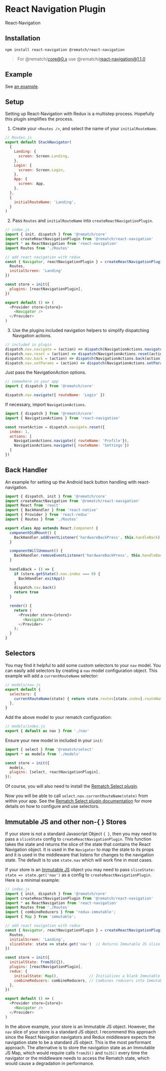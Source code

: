 # React Navigation Plugin

React-Navigation

## Installation

```
npm install react-navigation @rematch/react-navigation
```
> For @rematch/core@0.x use @rematch/react-navigation@1.1.0

## Example

See [an example](./examples/demo).

## Setup

Setting up React-Navigation with Redux is a multistep process. Hopefully this plugin simplifies the process.

1. Create your `<Routes />`, and select the name of your `initialRouteName`.

```js
// Routes.js
export default StackNavigator(
  {
    Landing: {
      screen: Screen.Landing,
    },
    Login: {
      screen: Screen.Login,
    },
    App: {
      screen: App,
    },
  },
  {
    initialRouteName: 'Landing',
  }
)

```

2. Pass `Routes` and `initialRouteName` into `createReactNavigationPlugin`. 

```js
// index.js
import { init, dispatch } from '@rematch/core'
import createReactNavigationPlugin from '@rematch/react-navigation'
import * as ReactNavigation from 'react-navigation'
import Routes from './Routes'

// add react navigation with redux
const { Navigator, reactNavigationPlugin } = createReactNavigationPlugin({
  Routes,
  initialScreen: 'Landing'
})

const store = init({
  plugins: [reactNavigationPlugin],
})

export default () => (
  <Provider store={store}>
    <Navigator />
  </Provider>
)
```

3. Use the plugins included navigation helpers to simplify dispatching Navigation actions.

```js
// included in plugin
dispatch.nav.navigate = (action) => dispatch(NavigationActions.navigate(action))
dispatch.nav.reset = (action) => dispatch(NavigationActions.reset(action))
dispatch.nav.back = (action) => dispatch(NavigationActions.back(action))
dispatch.nav.setParams = (action) => dispatch(NavigationActions.setParams(action))
```

Just pass the NavigationAction options.

```js
// somewhere in your app
import { dispatch } from '@rematch/core'

dispatch.nav.navigate({ routeName: 'Login' })
```

If necessary, import `NavigationActions`.

```js
import { dispatch } from '@rematch/core'
import { NavigationActions } from 'react-navigation'

const resetAction = dispatch.navigate.reset({
  index: 1,
  actions: [
    NavigationActions.navigate({ routeName: 'Profile'}),
    NavigationActions.navigate({ routeName: 'Settings'})
  ]
})
```

## Back Handler

An example for setting up the Android back button handling with react-navigation. 

```js
import { dispatch, init } from '@rematch/core'
import createReactNavigation from '@rematch/react-navigation'
import React from 'react'
import { BackHandler } from 'react-native'
import { Provider } from 'react-redux'
import { Routes } from './Routes'

export class App extends React.Component {
  componentDidMount() {
    BackHandler.addEventListener('hardwareBackPress', this.handleBack)
  }

  componentWillUnmount() {
    BackHandler.removeEventListener('hardwareBackPress', this.handleBack)
  }
  
  handleBack = () => {
    if (store.getState().nav.index === 0) {
      BackHandler.exitApp()
    }
    dispatch.nav.back()
    return true
  }

  render() {
    return (
      <Provider store={store}>
        <Navigator />
      </Provider>
    );
  }
}
```

## Selectors

You may find it helpful to add some custom selectors to your `nav` model.  You can easily add selectors by creating a `nav` model configuration object.  This example will add a `currentRouteName` selector:

```js
// models/nav.js
export default {
  selectors: {
    currentRouteName(state) { return state.routes[state.index].routeName; },
  },
}
```

Add the above model to your rematch configuration:

```js
// models/index.js
export { default as nav } from './nav'
```

Ensure your new model in included in your `init`:

```js
import { select } from '@rematch/select'
import * as models from './models'

const store = init({
  models,
  plugins: [select, reactNavigationPlugin],
});
```

Of course, you will also need to install the
[Rematch Select plugin](https://github.com/rematch/rematch/blob/master/plugins/select/README.md).

Now you will be able to call `select.nav.currentRouteName(state)` from within your app. See  the [Rematch Select plugin documentation](https://github.com/rematch/rematch/blob/master/plugins/select/README.md) for more details on how to configure and use selectors.

## Immutable JS and other non-{ } Stores

If your store is not a standard Javascript Object `{ }`, then you may need to pass a `sliceState` config to
`createReactNavigationPlugin`.  This function takes the state and returns the slice of the state that contains the
React Navigation object. It is used in the `Navigator` to map the state to its props and it is used in the
middleware that listens for changes to the navigation state.  The default is to use `state.nav` which will work fine
in most cases.

If your store is an [Immutable JS](https://facebook.github.io/immutable-js/) object
you may need to pass `sliceState: state => state.get('nav')` as a config
to `createReactNavigationPlugin`.  Here is a minimal example:

```js
// index.js
import { init, dispatch } from '@rematch/core'
import createReactNavigationPlugin from '@rematch/react-navigation'
import * as ReactNavigation from 'react-navigation'
import Routes from './Routes'
import { combineReducers } from 'redux-immutable';
import { Map } from 'immutable';

// add react navigation with redux
const { Navigator, reactNavigationPlugin } = createReactNavigationPlugin({
  Routes,
  initialScreen: 'Landing',
  sliceState: state => state.get('nav')  // Returns Immutable JS slice
})

const store = init({
  initialState: fromJS({}),
  plugins: [reactNavigationPlugin],
  redux: {
    initialState: Map(),              // Initializes a blank Immutable JS Map
    combineReducers: combineReducers, // Combines reducers into Immutable JS collection
  },
})

export default () => (
  <Provider store={store}>
    <Navigator />
  </Provider>
)
```

In the above example, your store is an Immutable JS object. However, the `nav` slice of your store is a standard JS
object. I recommend this approach since the React Navigation navigators and Redux middleware expects the navigation state
to be a standard JS object. This is the most performant approach.  The alternative is to store the navigation state as
an Immutable JS Map, which would require calls `fromJS()` and `toJS()` every time the navigator or the middleware
needs to access the Rematch state, which would cause a degradation in performance.
